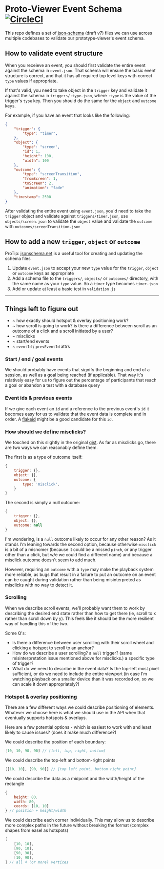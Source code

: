 # Proto-Viewer Event Schema [![CircleCI](https://circleci.com/gh/marvelapp/prototype-event-schema.svg?style=svg&circle-token=88a10b5a479c4c27990a4ce9cf7412eb1ea28ce4)](https://circleci.com/gh/marvelapp/prototype-event-schema)

This repo defines a set of [json-schema](https://json-schema.org/) (draft v7) files we can use across multiple codebases to validate our prototype-viewer's event schema.

## How to validate event structure

When you receieve an event, you should first validate the entire event against the schema in `event.json`. That schema will ensure the basic event structure is correct, and that it has all required top level keys with correct `type` values if appropriate.

If that's valid, you need to take object in the `trigger` key and validate it against the schema in `triggers/:type.json`, where `:type` is the value of the trigger's `type` key. Then you should do the same for the `object` and `outcome` keys.

For example, if you have an event that looks like the following:


```json
{
    "trigger": {
        "type": "timer",
    },
    "object": {
        "type": "screen",
        "id": 1,
        "height": 100,
        "width": 100
    },
    "outcome": {
        "type": "screenTransition",
        "fromScreen": 1,
        "toScreen": 2,
        "animation": "fade"
    },
    "timestamp": 2500
}
```

After validating the entire event using `event.json`, you'd need to take the `trigger` object and validate against `triggers/timer.json`, use `objects/screen.json` to validate the `object` value and validate the `outcome` with `outcomes/screenTransition.json`

## How to add a new `trigger`, `object` or `outcome`

ProTip: [jsonschema.net](https://www.jsonschema.net/) is a useful tool for creating and updating the schema files

1. Update `event.json` to accept your new `type` value for the `trigger`, `object` or `outcome` keys as appropriate
2. Add a schema file to the `triggers/`, `objects/` or `outcomes/` directory, with the same name as your `type` value. So a `timer` type becomes `timer.json`
3. Add or update at least a basic test in `validation.js`

----


## Things left to figure out

- ~ how exactly should hotspot & overlay positioning work?
- ~ how scroll is going to work? is there a difference between scroll as an outcome of a click and a scroll initiated by a user?
- ~ misclicks
- ~ start/end events
- ~ `eventId` / `prevEventId` attrs


### Start / end / goal events

We should probably have events that signify the beginning and end of a session, as well as a goal being reached (if applicable). That way it's relatively easy for us to figure out the percentage of participants that reach a goal or abandon a test with a database query

### Event ids & previous events

If we give each event an `id` and a reference to the previous event's `id` it becomes easy for us to validate that the event data is complete and in order.
A [flakeid](http://yellerapp.com/posts/2015-02-09-flake-ids.html) might be a good candidate for this `id`.

### How should we define misclicks?

We touched on this slightly in the original [gist](https://gist.github.com/joealcorn/86461c250d61aceddd631d7dd6ecc5c5#gistcomment-2799184).
As far as misclicks go, there are two ways we can reasonably define them.

The first is as a type of outcome itself:

```js
{
    trigger: {},
    object: {},
    outcome: {
        type: 'misclick',
    }
}
```

The second is simply a null outcome:

```js
{
    trigger: {},
    object: {},
    outcome: null
}
```

I'm wondering, is a `null` outcome likely to occur for any other reason?
As it stands I'm leaning towards the second option, because otherwise `misclick` is a bit of a misnomer (because it could be a missed `pinch`, or any trigger other than a click, but w/e we could find a different name) and because a misclick outcome doesn't seem to add much.

However, requiring an `outcome` with a `type` may make the playback system more reliable, as bugs that result in a failure to put an outcome on an event can be caught during validation rather than being misinterpreted as misclicks with no way to detect it.


### Scrolling

When we describe scroll events, we'll probably want them to work by describing the desired end state rather than how to get there (ie, scroll to x rather than scroll down by y). This feels like it should be the more resilient way of handling this of the two.

Some Q's:

- Is there a difference between user scrolling with their scroll wheel and clicking a hotspot to scroll to an anchor?
- How do we describe a user scrolling? a `null` trigger? (same misinterpretation issue mentioned above for misclicks.) a specific type of trigger?
- What do we need to describe in the event data? Is the top-left most pixel sufficient, or do we need to include the entire viewport (in case I'm watching playback on a smaller device than it was recorded on, so we can scale it down appropriately?)


### Hotspot & overlay positioning

There are a few different ways we could describe positioning of elements. Whatever we choose here is what we should use in the API when that eventually supports hotspots & overlays.

Here are a few potential options - which is easiest to work with and least likely to cause issues? (does it make much difference?)

We could describe the position of each boundary:

```javascript
[10, 10, 90, 90] // [left, top, right, bottom]
```

We could describe the top-left and bottom-right points

```javascript
[[10, 10], [90, 90]] // [top left point, bottom right point]
```

We could describe the data as a midpoint and the width/height of the rectangle

```javascript
{
    height: 80,
    width: 80,
    coords: [10, 10]
} // position + height/width
```

We could describe each corner individually. This may allow us to describe more complex paths in the future without breaking the format (complex shapes from easel as hotspots)

```javascript
[
    [10, 10],
    [90, 10],
    [90, 90],
    [10, 90],
] // all 4 (or more) vertices
```
